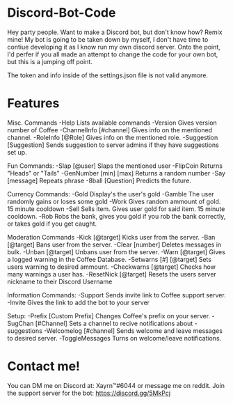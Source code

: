 # Discord-Bot-Code

Hey party people. Want to make a Discord bot, but don't know how? Remix mine!
My bot is going to be taken down by myself, I don't have time to contiue developing it as I know run my own discord server. 
Onto the point, I'd perfer if you all made an attempt to change the code for your own bot, but this is a jumping off point. 

The token and info inside of the settings.json file is not valid anymore.

# Features 
Misc. Commands
-Help Lists available commands
-Version Gives version number of Coffee
-ChannelInfo [#channel] Gives info on the mentioned channel.
-RoleInfo [@Role] Gives info on the mentioned role.
-Suggestion [Suggestion] Sends suggestion to server admins if they have suggestions set up. 

Fun Commands:
-Slap [@user] Slaps the mentioned user
-FlipCoin Returns "Heads" or "Tails"
-GenNumber [min] [max] Returns a random number
-Say [message] Repeats phrase
-8ball [Question] Predicts the future. 

Currency Commands:
-Gold Display's the user's gold
-Gamble The user randomly gains or loses some gold
-Work Gives random ammount of gold. 15 minute cooldown
-Sell Sells item. Gives user gold for said item. 15 minute cooldown.
-Rob Robs the bank, gives you gold if you rob the bank correctly, or takes gold if you get caught. 

Moderation Commands
-Kick [@target] Kicks user from the server.
-Ban [@target] Bans user from the server.
-Clear [number] Deletes messages in bulk. 
-Unban [@target] Unbans user from the server.
-Warn [@target] Gives a logged warning in the Coffee Database.
-Setwarns [#] [@target] Sets users warning to desired ammount.
-Checkwarns [@target] Checks how many warnings a user has. 
-ResetNick [@target] Resets the users server nickname to their Discord Username

Information Commands:
-Support Sends invite link to Coffee support server.
-Invite Gives the link to add the bot to your server

Setup: 
-Prefix [Custom Prefix] Changes Coffee's prefix on your server. 
-SugChan [#Channel]     Sets a channel to recive notifications about -suggestions
-Welcomelog [#channel]  Sends welcome and leave messages to desired server. 
-ToggleMessages         Turns on welcome/leave notifications.

# Contact me!
You can DM me on Discord at: Xayrn™#6044 or message me on reddit. 
Join the support server for the bot: https://discord.gg/5MkPcj
